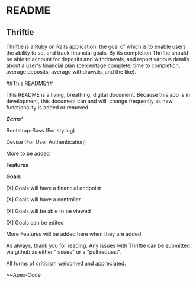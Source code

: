 # README

## Thriftie ##

Thriftie is a Ruby on Rails application, the goal of which is to enable users the
ability to set and track financial goals.  By its completion Thriftie should be able to
account for deposits and withdrawals, and report various details about a user's financial
plan (percentage complete, time to completion, average deposits, average withdrawals, and the like).

##This README##

This README is a living, breathing, digital document.  Because this app is in development, this document can
and will, change frequently as new functionality is added or removed.  

*****Gems******

Bootstrap-Sass (For styling)

Devise  (For User Authentication)

More to be added

****Features****

****Goals****

[X] Goals will have a financial endpoint

[X] Goals will have a controller

[X] Goals will be able to be viewed

[X] Goals can be edited

More Features will be added here when they are added.

As always, thank you for reading.  Any issues with Thriftie can be submitted via github as either "issues" or a "pull request".  

All forms of criticism welcomed and appreciated.

~~Apex-Code
